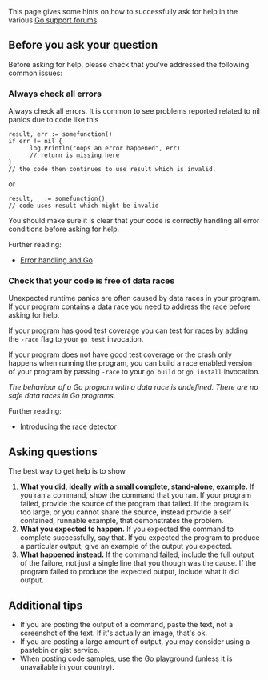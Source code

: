 This page gives some hints on how to successfully ask for help in the various [Go support forums][3].

## Before you ask your question

Before asking for help, please check that you've addressed the following common issues:

### Always check all errors

Always check all errors. It is common to see problems reported related to nil panics due to code like this
```
result, err := somefunction()
if err != nil {
      log.Println("oops an error happened", err)
      // return is missing here
}
// the code then continues to use result which is invalid.
```
or
```
result, _ := somefunction()
// code uses result which might be invalid
```
You should make sure it is clear that your code is correctly handling all error conditions before asking for help.

Further reading:
- [Error handling and Go][0] 

### Check that your code is free of data races

Unexpected runtime panics are often caused by data races in your program. If your program contains a data race you need to address the race before asking for help.

If your program has good test coverage you can test for races by adding the `-race` flag to your `go test` invocation.

If your program does not have good test coverage or the crash only happens when running the program, you can build a race enabled version of your program by passing `-race` to your `go build` or `go install` invocation.

_The behaviour of a Go program with a data race is undefined. There are no safe data races in Go programs._

Further reading:
- [Introducing the race detector][1]

## Asking questions

The best way to get help is to show 

1. **What you did, ideally with a small complete, stand-alone, example.** 
  If you ran a command, show the command that you ran. If your program failed, provide the source of the program that failed. If the program is too large, or you cannot share the source, instead provide a self contained, runnable example, that demonstrates the problem.
2. **What you expected to happen.** If you expected the command to complete successfully, say that. If you expected the program to produce a particular output, give an example of the output you expected.
3. **What happened instead.**
  If the command failed, include the full output of the failure, not just a single line that you though was the cause. If the program failed to produce the expected output, include what it did output.

## Additional tips

- If you are posting the output of a command, paste the text, not a screenshot of the text. If it's actually an image, that's ok.
- If you are posting a large amount of output, you may consider using a pastebin or gist service.
- When posting code samples, use the [Go playground][2] (unless it is unavailable in your country).

[0]: https://blog.golang.org/error-handling-and-go
[1]: https://blog.golang.org/race-detector
[2]: https://play.golang.org
[3]: https://github.com/golang/go/wiki/questions